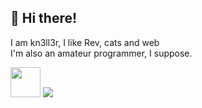 ## 👋 Hi there!

I am kn3ll3r, I like Rev, cats and web <br />
I'm also an amateur programmer, I suppose.

<a href="https://discord.com/users/kneller"> <img src="https://web.evanchen.cc/icons/social-discord.png" height="48"></a>
[![](https://skillicons.dev/icons?i=c,cpp,python,java,js,cs)](https://skillicons.dev)




